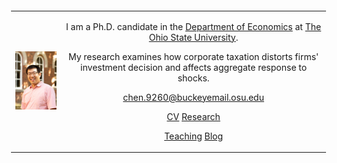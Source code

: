 <table border=0 width="100%" ID="Table2" style="margin: 20px;">
    <tr>
        <td align="center">
            <a href="pix/ChenHuiJun.webp"><img SRC="pix/ChenHuiJun.webp" style="max-height:300px; max-width=300px"></a>
        </td>
        <td align="center">
            <!--<b>Hui-Jun Chen</b><br>-->
            <!--<b>Ph.D. Candidate,</b><br>-->
            <!--<b><a href="https://economics.osu.edu/"> Department of Economics</a>, </b><br>-->
            <!--<b><a href="http://www.osu.edu"> The Ohio State University</a>, </b><br>-->
            <!--<b>307 Arps Hall, 1945 N High St </b><br>-->
            <!--<b>Columbus, Ohio, USA 43210</b>-->
            <p>I am a Ph.D. candidate in the <a href="https://economics.osu.edu/"> Department of Economics</a> at <a href="http://www.osu.edu"> The Ohio State University</a>.</p>
            <p>My research examines how corporate taxation distorts firms' investment decision and affects aggregate response to shocks.</p>
            <p><a href="mailto:chen.9260@buckeyemail.osu.edu">chen.9260@buckeyemail.osu.edu</a></b></p>
            <p><a href="pdf/HJChenCV/HJChen-CV.pdf">CV</a> <a href="research.html">Research</a></p>
            <p><a href="teaching.html">Teaching</a> <a href="blog.html">Blog</a></p>
        </td>
    </tr>
</table>

